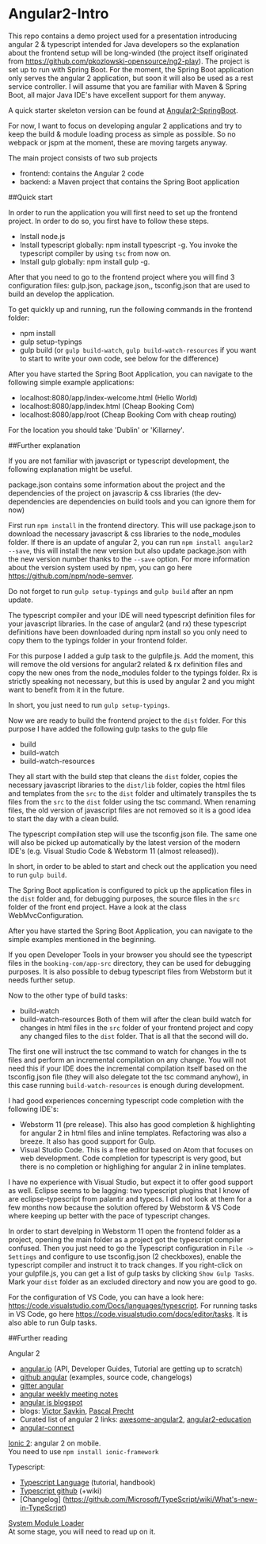 # Angular2-Intro
This repo contains a demo project used for a presentation introducing angular 2 & typescript intended for Java developers so the explanation about the frontend setup will be long-winded (the project itself originated from https://github.com/pkozlowski-opensource/ng2-play). The project is set up to run with Spring Boot. For the moment, the Spring Boot application only serves the angular 2 application, but soon it will also be used as a rest service controller. I will assume that you are familiar with Maven & Spring Boot, all major Java IDE's have excellent support for them anyway.

A quick starter skeleton version can be found at [Angular2-SpringBoot](https://github.com/Krustie101/Angular2-SpringBoot).

For now, I want to focus on developing angular 2 applications and try to keep the build & module loading process as simple as possible. So no webpack or jspm at the moment, these are moving targets anyway. 

The main project consists of two sub projects
- frontend: contains the Angular 2 code   
- backend:  a Maven project that contains the Spring Boot application

##Quick start

In order to run the application you will first need to set up the frontend project. In order to do so, you first have to follow these steps.

- Install node.js  
- Install typescript globally: npm install typescript -g. You invoke the typescript compiler by using `tsc` from now on.
- Install gulp globally: npm install gulp -g. 

After that you need to go to the frontend project where you will find 3 configuration files: gulp.json, package.json,, tsconfig.json that are used to build an develop the application.

To get quickly up and running, run the following commands in the frontend folder:
- npm install
- gulp setup-typings
- gulp build (or `gulp build-watch`, `gulp build-watch-resources` if you want to start to write your own code, see below for the difference) 

After you have started the Spring Boot Application, you can navigate to the following simple example applications:
- localhost:8080/app/index-welcome.html  (Hello World)
- localhost:8080/app/index.html (Cheap Booking Com)
- localhost:8080/app/root (Cheap Booking Com with cheap routing)

For the location you should take 'Dublin' or 'Killarney'.
 
##Further explanation

If you are not familiar with javascript or typescript development, the following explanation might be useful.

package.json contains some information about the project and the dependencies of the project on javascrip & css libraries (the dev-dependencies are dependencies on build tools and you can ignore them for now)

First run `npm install` in the frontend directory. This will use package.json to download the necessary javascript & css libraries to the node_modules folder. If there is an update of angular 2, you can run `npm install angular2 --save`, this will install the new version but also update package.json with the new version number thanks to the `--save` option. For more information about the version system used by npm, you can go here https://github.com/npm/node-semver.

Do not forget to run `gulp setup-typings` and `gulp build` after an npm update. 

The typescript compiler and your IDE will need typescript definition files for your javascript libraries. In the case of angular2 (and rx) these typescript definitions have been downloaded during npm install so you only need to copy them to the typings folder in your frontend folder.

For this purpose I added a gulp task to the gulpfile.js. Add the moment, this will remove the old versions for angular2 related & rx definition files and copy the new ones from the node_modules folder to the typings folder. Rx is strictly speaking not necessary, but this is used by angular 2 and you might want to benefit from it in the future.

In short, you just need to run `gulp setup-typings`.

Now we are ready to build the frontend project to the `dist` folder. For this purpose I have added the following gulp tasks to the gulp file
- build
- build-watch
- build-watch-resources


They all start with the build step that cleans the `dist` folder, copies the necessary javascript libraries to the `dist/lib` folder, copies the html files and templates from the `src` to the `dist` folder and ultimately transpiles the ts files from the `src` to the `dist` folder using the tsc command. When renaming files, the old version of javascript files are not removed so it is a good idea to start the day with a clean build.

The typescript compilation step will use the tsconfig.json file. The same one will also be picked up automatically by the latest version of the modern IDE's (e.g. Visual Studio Code & Webstorm 11 (almost released)).

In short, in order to be abled to start and check out the application you need to run `gulp build`. 

The Spring Boot application is configured to pick up the application files in the `dist` folder and, for debugging purposes, the source files in the `src` folder of the front end project. Have a look at the class WebMvcConfiguration.

After you have started the Spring Boot Application, you can navigate to the simple examples mentioned in the beginning.

If you open Developer Tools in your browser you should see the typescript files in the `booking-com/app-src` directory, they can be used for debugging purposes. It is also possible to debug typescript files from Webstorm but it needs further setup.

Now to the other type of build tasks:
- build-watch
- build-watch-resources
Both of them will after the clean build watch for changes in html files in the `src` folder of your frontend project and copy any changed files to the `dist` folder. That is all that the second will do.

The first one will instruct the tsc command to watch for changes in the ts files and perform an incremental compilation on any change. You will not need this if your IDE does the incremental compilation itself based on the tsconfig.json file (they will also delegate tot the tsc command anyhow), in this case running `build-watch-resources` is enough during development. 

I had good experiences concerning typescript code completion with the following IDE's:
- Webstorm 11 (pre release). This also has good completion & highlighting for angular 2 in html files and inline templates. Refactoring was also a breeze. It also has good support for Gulp.
- Visual Studio Code. This is a free editor based on Atom that focuses on web development. Code completion for typescript is very good, but there is no completion or highlighing for angular 2 in inline templates.

I have no experience with Visual Studio, but expect it to offer good support as well. Eclipse seems to be lagging: two typescript plugins that I know of are eclipse-typescript from palantir and typecs. I did not look at them for a few months now because the solution offered by Webstorm & VS Code where keeping up better with the pace of typescript changes.

In order to start develping in Webstorm 11 open the frontend folder as a project, opening the main folder as a project got the typescript compiler confused. Then you just need to go the Typescript configuration in `File -> Settings` and configure to use tsconfig.json (2 checkboxes), enable the typescript compiler and instruct it to track changes. 
If you right-click on your gulpfile.js, you can get a list of gulp tasks by clicking `Show Gulp Tasks`. Mark your `dist` folder as an excluded directory and now you are good to go.

For the configuration of VS Code, you can have a look here: https://code.visualstudio.com/Docs/languages/typescript. For running tasks in VS Code, go here https://code.visualstudio.com/docs/editor/tasks. It is also able to run Gulp tasks.

##Further reading 

Angular 2
- [angular.io](https://angular.io/) (API, Developer Guides, Tutorial are getting up to scratch) 
- [github angular](https://github.com/angular/angular) (examples, source code, changelogs)
- [gitter angular](https://gitter.im/angular/angular)
- [angular weekly meeting notes](https://docs.google.com/document/d/150lerb1LmNLuau_a_EznPV1I1UHMTbEl61t4hZ7ZpS0)
- [angular js blogspot](http://angularjs.blogspot.be/)
- blogs: [Victor Savkin](http://victorsavkin.com/), [Pascal Precht](http://blog.thoughtram.io/)
- Curated list of angular 2 links: [awesome-angular2](https://angular-class.github.io/awesome-angular2/),     [angular2-education](https://github.com/timjacobi/angular2-education)
- [angular-connect](http://angularconnect.com/) 

[Ionic 2](http://ionic.io/2): angular 2 on mobile.  
You need to use `npm install ionic-framework`

Typescript:
- [Typescript Language](http://www.typescriptlang.org/) (tutorial, handbook)
- [Typescript github](https://github.com/Microsoft/TypeScript/) (+wiki)
- [Changelog] (https://github.com/Microsoft/TypeScript/wiki/What's-new-in-TypeScript)

[System Module Loader](https://github.com/systemjs/systemjs/wiki)  
At some stage, you will need to read up on it. 










 




